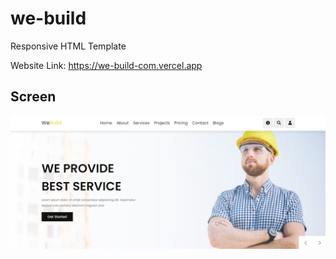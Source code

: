 # we-build
Responsive HTML Template

Website Link: https://we-build-com.vercel.app

## Screen
![Screen](screenshot.png)
